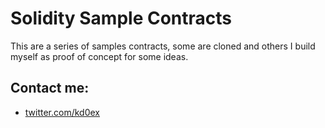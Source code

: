 # Solidity Sample Contracts

This are a series of samples contracts, some are cloned and others I build myself as proof of concept for some ideas.

## Contact me:

- [twitter.com/kd0ex](twitter.com/bitdeep_oficial)
